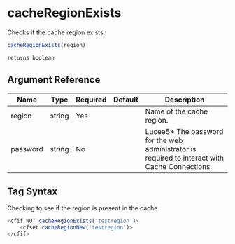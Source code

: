 # cacheRegionExists

Checks if the cache region exists.

```javascript
cacheRegionExists(region)
```

```javascript
returns boolean
```

## Argument Reference

| Name | Type | Required | Default | Description |
| --- | --- | --- | --- | --- |
| region | string | Yes |  | Name of the cache region. |
| password | string | No |  | Lucee5+ The password for the web administrator is required to interact with Cache Connections. |

## Tag Syntax

Checking to see if the region is present in the cache

```javascript
<cfif NOT cacheRegionExists('testregion')>
    <cfset cacheRegionNew('testregion')>
</cfif>
```
